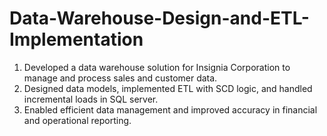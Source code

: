 # Data-Warehouse-Design-and-ETL-Implementation
1. Developed a data warehouse solution for Insignia Corporation to manage and process sales and customer data.
2. Designed data models, implemented ETL with SCD logic, and handled incremental loads in SQL server.
3. Enabled efficient data management and improved accuracy in financial and operational reporting.
